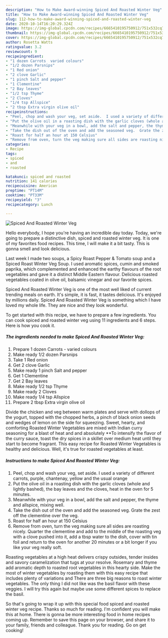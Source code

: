 ```yaml
---
description: "How to Make Award-winning Spiced And Roasted Winter Veg"
title: "How to Make Award-winning Spiced And Roasted Winter Veg"
slug: 112-how-to-make-award-winning-spiced-and-roasted-winter-veg
date: 2020-10-14T16:20:29.324Z
image: https://img-global.cpcdn.com/recipes/6665410195750912/751x532cq70/spiced-and-roasted-winter-veg-recipe-main-photo.jpg
thumbnail: https://img-global.cpcdn.com/recipes/6665410195750912/751x532cq70/spiced-and-roasted-winter-veg-recipe-main-photo.jpg
cover: https://img-global.cpcdn.com/recipes/6665410195750912/751x532cq70/spiced-and-roasted-winter-veg-recipe-main-photo.jpg
author: Rosetta Watts
ratingvalue: 3.2
reviewcount: 9
recipeingredient:
- "1 dozen Carrots  varied colours"
- "1/2 dozen Parsnips"
- "1 Red onion"
- "2 clove Garlic"
- "1 pinch Salt and pepper"
- "1 Clementine"
- "2 Bay leaves"
- "1/2 tsp Thyme"
- "2 Cloves"
- "1/4 tsp Allspice"
- "2 tbsp Extra virgin olive oil"
recipeinstructions:
- "Peel, chop and wash your veg, set aside.  I used a variety of different carrots, purple, chantenay, yellow and the usual orange"
- "Put the olive oil in a roasting dish with the garlic cloves (whole and lightly bashed), the bay leaves and the cloves, heat in the oven for 5 minutes."
- "Meanwhile with your veg in a bowl, add the salt and pepper, the thyme and allspice, mixing well."
- "Take the dish out of the oven and add the seasoned veg.  Grate the zest off the clementine over the veg."
- "Roast for half an hour at 150 Celsius"
- "Remove from oven, turn the veg making sure all sides are roasting nicely.  Quarter the clementine and add to the middle of the roasting veg with a clove pushed into it, add a tbsp water to the dish, cover with tin foil and return to the oven for another 20 minutes or a bit longer if you like your veg really soft."
categories:
- Recipe
tags:
- spiced
- and
- roasted

katakunci: spiced and roasted 
nutrition: 141 calories
recipecuisine: American
preptime: "PT14M"
cooktime: "PT33M"
recipeyield: "3"
recipecategory: Lunch

---
```



![Spiced And Roasted Winter Veg](https://img-global.cpcdn.com/recipes/6665410195750912/751x532cq70/spiced-and-roasted-winter-veg-recipe-main-photo.jpg)

Hello everybody, I hope you're having an incredible day today. Today, we're going to prepare a distinctive dish, spiced and roasted winter veg. It is one of my favorites food recipes. This time, I will make it a bit tasty. This is gonna smell and look delicious.

Last week I made two soups, a Spicy Roast Pepper &amp; Tomato soup and a Spiced Roast Winter Veg Soup. I used aromatic spices, cumin and smoked paprika, which complemented and enhanced the earthy flavours of the root vegetables and gave it a distinct Middle Eastern flavour. Delicious roasted vegetables coated in olive oil, balsamic vinegar and our favorite spices.

Spiced And Roasted Winter Veg is one of the most well liked of current trending meals on earth. It's simple, it is fast, it tastes delicious. It's enjoyed by millions daily. Spiced And Roasted Winter Veg is something which I have loved my whole life. They are nice and they look wonderful.


To get started with this recipe, we have to prepare a few ingredients. You can cook spiced and roasted winter veg using 11 ingredients and 6 steps. Here is how you cook it.

<!--inarticleads1-->

##### The ingredients needed to make Spiced And Roasted Winter Veg:

1. Prepare 1 dozen Carrots - varied colours
1. Make ready 1/2 dozen Parsnips
1. Take 1 Red onion
1. Get 2 clove Garlic
1. Make ready 1 pinch Salt and pepper
1. Get 1 Clementine
1. Get 2 Bay leaves
1. Make ready 1/2 tsp Thyme
1. Make ready 2 Cloves
1. Make ready 1/4 tsp Allspice
1. Prepare 2 tbsp Extra virgin olive oil


Divide the chicken and veg between warm plates and serve with dollops of the yogurt, topped with the chopped herbs, a pinch of black onion seeds and wedges of lemon on the side for squeezing. Sweet, hearty, and comforting Roasted Winter Vegetables are mixed with Indian curry seasoning for a blast of heat and and absolutely **To intensify the flavor of the curry sauce, toast the dry spices in a skillet over medium heat until they start to become fragrant. This easy recipe for Roasted Winter Vegetables is healthy and delicious. Well, it&#39;s true for roasted vegetables at least. 

<!--inarticleads2-->

##### Instructions to make Spiced And Roasted Winter Veg:

1. Peel, chop and wash your veg, set aside.  I used a variety of different carrots, purple, chantenay, yellow and the usual orange
1. Put the olive oil in a roasting dish with the garlic cloves (whole and lightly bashed), the bay leaves and the cloves, heat in the oven for 5 minutes.
1. Meanwhile with your veg in a bowl, add the salt and pepper, the thyme and allspice, mixing well.
1. Take the dish out of the oven and add the seasoned veg.  Grate the zest off the clementine over the veg.
1. Roast for half an hour at 150 Celsius
1. Remove from oven, turn the veg making sure all sides are roasting nicely.  Quarter the clementine and add to the middle of the roasting veg with a clove pushed into it, add a tbsp water to the dish, cover with tin foil and return to the oven for another 20 minutes or a bit longer if you like your veg really soft.


Roasting vegetables at a high heat delivers crispy outsides, tender insides and savory caramelization that tugs at your resolve. Rosemary and thyme add aromatic depth to roasted root vegetables in this hearty side. Make the most of winter vegetables by roasting them with this easy recipe that includes plenty of variations and There are three big reasons to roast winter vegetables. The only thing I did not like was the basil flavor with these veggies. I will try this again but maybe use some different spices to replace the basil. 

So that's going to wrap it up with this special food spiced and roasted winter veg recipe. Thanks so much for reading. I'm confident you will make this at home. There is gonna be more interesting food in home recipes coming up. Remember to save this page on your browser, and share it to your family, friends and colleague. Thank you for reading. Go on get cooking!

